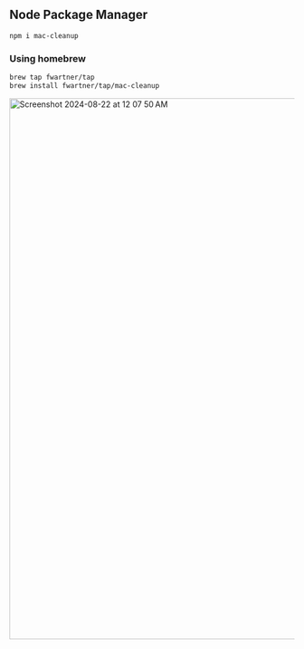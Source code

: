 ## Node Package Manager
<code>npm i mac-cleanup</code>

### Using homebrew

```bash
brew tap fwartner/tap
brew install fwartner/tap/mac-cleanup
```


<img width="955" alt="Screenshot 2024-08-22 at 12 07 50 AM" src="https://github.com/user-attachments/assets/60b358a8-76ac-4255-bc4c-109f15c668b1">

